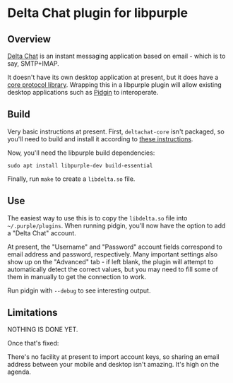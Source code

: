 # Delta Chat plugin for libpurple

## Overview

[Delta Chat](https://delta.chat) is an instant messaging application based on
email - which is to say, SMTP+IMAP.

It doesn't have its own desktop application at present, but it does have a
[core protocol library](https://github.com/deltachat/deltachat-core). Wrapping
this in a libpurple plugin will allow existing desktop applications such as
[Pidgin](https://pidgin.im) to interoperate.

## Build

Very basic instructions at present. First, `deltachat-core` isn't packaged, so
you'll need to build and install it according to
[these instructions](https://github.com/deltachat/deltachat-core/blob/master/README.md#build).

Now, you'll need the libpurple build dependencies:

```
sudo apt install libpurple-dev build-essential
```

Finally, run `make` to create a `libdelta.so` file.

## Use

The easiest way to use this is to copy the `libdelta.so` file into
`~/.purple/plugins`. When running pidgin, you'll now have the option to add
a "Delta Chat" account.

At present, the "Username" and "Password" account fields correspond to email
address and password, respectively. Many important settings also show up on the
"Advanced" tab - if left blank, the plugin will attempt to automatically detect
the correct values, but you may need to fill some of them in manually to get
the connection to work.

Run pidgin with `--debug` to see interesting output.

## Limitations

NOTHING IS DONE YET.

Once that's fixed:

There's no facility at present to import account keys, so sharing an email
address between your mobile and desktop isn't amazing. It's high on the agenda.
